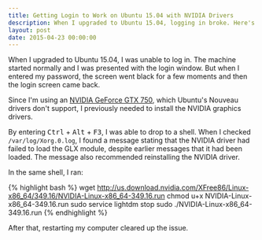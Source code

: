 ```yaml
---
title: Getting Login to Work on Ubuntu 15.04 with NVIDIA Drivers
description: When I upgraded to Ubuntu 15.04, logging in broke. Here's how I fixed it.
layout: post
date: 2015-04-23 00:00:00
---
```


When I upgraded to Ubuntu 15.04, I was unable to log in. The machine started normally and I was presented with the login window. But when I entered my password, the screen went black for a few moments and then the login screen came back.

<!--more-->

Since I'm using an [NVIDIA GeForce GTX 750](http://www.geforce.com/hardware/desktop-gpus/geforce-gtx-750), which Ubuntu's Nouveau drivers don't support, I previously needed to install the NVIDIA graphics drivers.

By entering <kbd>Ctrl</kbd> + <kbd>Alt</kbd> + <kbd>F3</kbd>, I was able to drop to a shell. When I checked `/var/log/Xorg.0.log`, I found a message stating that the NVIDIA driver had failed to load the GLX module, despite earlier messages that it had been loaded. The message also recommended reinstalling the NVIDIA driver.

In the same shell, I ran:

{% highlight bash %}
wget http://us.download.nvidia.com/XFree86/Linux-x86_64/349.16/NVIDIA-Linux-x86_64-349.16.run
chmod u+x NVIDIA-Linux-x86_64-349.16.run
sudo service lightdm stop
sudo ./NVIDIA-Linux-x86_64-349.16.run
{% endhighlight %}

After that, restarting my computer cleared up the issue.
